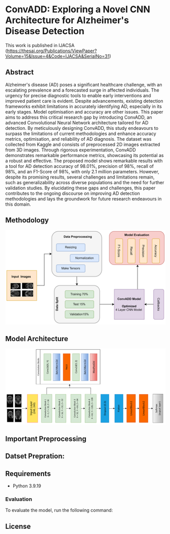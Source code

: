
# ConvADD: Exploring a Novel CNN Architecture for Alzheimer's Disease Detection

This work is published in IJACSA (https://thesai.org/Publications/ViewPaper?Volume=15&Issue=4&Code=IJACSA&SerialNo=31)

## Abstract
Alzheimer's disease (AD) poses a significant healthcare challenge, with an escalating prevalence and a forecasted surge in affected individuals. The urgency for precise diagnostic tools to enable early interventions and improved patient care is evident. Despite advancements, existing detection frameworks exhibit limitations in accurately identifying AD, especially in its early stages. Model optimisation and accuracy are other issues. This paper aims to address this critical research gap by introducing ConvADD, an advanced Convolutional Neural Network architecture tailored for AD detection. By meticulously designing ConvADD, this study endeavours to surpass the limitations of current methodologies and enhance accuracy metrics, optimisation, and reliability of AD diagnosis. The dataset was collected from Kaggle and consists of preprocessed 2D images extracted from 3D images. Through rigorous experimentation, ConvADD demonstrates remarkable performance metrics, showcasing its potential as a robust and effective. The proposed model shows remarkable results with a tool for AD detection accuracy of 98.01%, precision of 98%, recall of 98%, and an F1-Score of 98%, with only 2.1 million parameters. However, despite its promising results, several challenges and limitations remain, such as generalizability across diverse populations and the need for further validation studies. By elucidating these gaps and challenges, this paper contributes to the ongoing discourse on improving AD detection methodologies and lays the groundwork for future research endeavours in this domain.


## Methodology
![Mmethodology](Methodology.png)


## Model Architecture
![Model Architecture](ConADD_Architecture.png)

## Important Preprocessing


## Datset Prepration:


## Requirements
- Python 3.9.19


### Evaluation
To evaluate the model, run the following command:



## License
